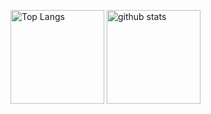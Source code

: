 <!---
ISSE0116/ISSE0116 is a ✨ special ✨ repository because its `README.md` (this file) appears on your GitHub profile.
You can click the Preview link to take a look at your changes.
--->

<p align="left"> 
  <img alt="Top Langs" height="150px" src="https://github-readme-stats.vercel.app/api/top-langs/?username=ISSE0116&layout=compact&theme=shades-of-purple&show_icons=true" />
  <img alt="github stats" height="150px" src="https://github-readme-stats.vercel.app/api?username=ISSE0116&theme=shades-of-purple&show_icons=ture" />
</p>
